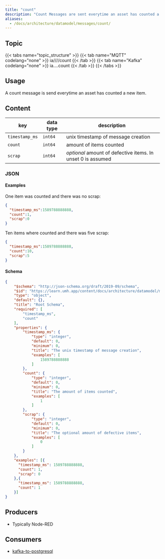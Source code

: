 ```yaml
---
title: "count"
description: "Count Messages are sent everytime an asset has counted a new item."
aliases:
  - /docs/architecture/datamodel/messages/count/
---
```


## Topic

{{< tabs name="topic_structure" >}}
{{< tab name="MQTT" codelang="none" >}}
ia/<customerID>/<location>/<AssetID>/count
{{< /tab >}}
{{< tab name="Kafka" codelang="none" >}}
ia.<customerID>.<location>.<AssetID>.count
{{< /tab >}}
{{< /tabs >}}

## Usage

A count message is send everytime an asset has counted a new item.

## Content

| key            | data type | description                                                 |
|----------------|-----------|-------------------------------------------------------------|
| `timestamp_ms` | `int64`   | unix timestamp of message creation                          |
| `count`        | `int64`   | amount of items counted                                     |
| `scrap`        | `int64`   | *optional* amount of defective items. In unset 0 is assumed |


### JSON

#### Examples

One item was counted and there was no scrap:
```json
{
  "timestamp_ms":1589788888888,
  "count":1,
  "scrap":0
}
```

Ten items where counted and there was five scrap:
```json
{
  "timestamp_ms":1589788888888,
  "count":10,
  "scrap":5
}
```

#### Schema

```json
{
    "$schema": "http://json-schema.org/draft/2019-09/schema",
    "$id": "https://learn.umh.app/content/docs/architecture/datamodel/messages/count.json",
    "type": "object",
    "default": {},
    "title": "Root Schema",
    "required": [
        "timestamp_ms",
        "count"
    ],
    "properties": {
        "timestamp_ms": {
            "type": "integer",
            "default": 0,
            "minimum": 0,
            "title": "The unix timestamp of message creation",
            "examples": [
                1589788888888
            ]
        },
        "count": {
            "type": "integer",
            "default": 0,
            "minimum": 0,
            "title": "The amount of items counted",
            "examples": [
                1
            ]
        },
        "scrap": {
            "type": "integer",
            "default": 0,
            "minimum": 0,
            "title": "The optional amount of defective items",
            "examples": [
                0
            ]
        }
    },
    "examples": [{
      "timestamp_ms": 1589788888888,
      "count": 1,
      "scrap": 0
    },{
      "timestamp_ms": 1589788888888,
      "count": 1
    }]
}
```

## Producers

- Typically Node-RED

## Consumers

- [kafka-to-postgresql](/docs/architecture/microservices/core/kafka-to-postgresql)
